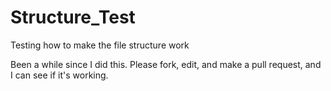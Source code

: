 # Structure_Test
Testing how to make the file structure work 

Been a while since I did this. Please fork, edit, and make a pull request, and I can see if it's working.


